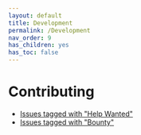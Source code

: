 ```yaml
---
layout: default
title: Development
permalink: /Development
nav_order: 9
has_children: yes
has_toc: false
---
```


Contributing
====

* [Issues tagged with "Help Wanted"](https://github.com/osresearch/heads/labels/help%20wanted)
* [Issues tagged with "Bounty"](https://github.com/osresearch/heads/labels/Bounty)
